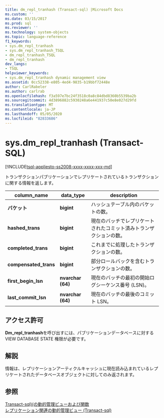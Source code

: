 ```yaml
---
title: dm_repl_tranhash (Transact-sql) |Microsoft Docs
ms.custom: ''
ms.date: 03/15/2017
ms.prod: sql
ms.reviewer: ''
ms.technology: system-objects
ms.topic: language-reference
f1_keywords:
- sys.dm_repl_tranhash
- sys.dm_repl_tranhash_TSQL
- dm_repl_tranhash_TSQL
- dm_repl_tranhash
dev_langs:
- TSQL
helpviewer_keywords:
- sys.dm_repl_tranhash dynamic management view
ms.assetid: 0cc52338-e805-4ed4-9835-b19bbf72448e
author: CarlRabeler
ms.author: carlrab
ms.openlocfilehash: f3a597e7bc24f3518c0a8c84dbd8360b5539ba2b
ms.sourcegitcommit: 4d3896882c5930248a6e441937c50e8e027d29fd
ms.translationtype: MT
ms.contentlocale: ja-JP
ms.lasthandoff: 05/05/2020
ms.locfileid: "82833686"
---
```

# <a name="sysdm_repl_tranhash-transact-sql"></a>sys.dm_repl_tranhash (Transact-SQL)
[!INCLUDE[tsql-appliesto-ss2008-xxxx-xxxx-xxx-md](../../includes/tsql-appliesto-ss2008-xxxx-xxxx-xxx-md.md)]

  トランザクションパブリケーションでレプリケートされているトランザクションに関する情報を返します。  
  
|column_name|data_type|description|  
|------------------|----------------|-----------------|  
|**バケット**|**bigint**|ハッシュテーブル内のバケットの数。|  
|**hashed_trans**|**bigint**|現在のバッチでレプリケートされたコミット済みトランザクションの数。|  
|**completed_trans**|**bigint**|これまでに処理したトランザクションの数。|  
|**compensated_trans**|**bigint**|部分ロールバックを含むトランザクションの数。|  
|**first_begin_lsn**|**nvarchar (64)**|現在のバッチの最初の開始ログシーケンス番号 (LSN)。|  
|**last_commit_lsn**|**nvarchar (64)**|現在のバッチの最後のコミット LSN。|  
  
## <a name="permissions"></a>アクセス許可  
 **Dm_repl_tranhash**を呼び出すには、パブリケーションデータベースに対する VIEW DATABASE STATE 権限が必要です。  
  
## <a name="remarks"></a>解説  
 情報は、レプリケーションアーティクルキャッシュに現在読み込まれているレプリケートされたデータベースオブジェクトに対してのみ返されます。  
  
## <a name="see-also"></a>参照  
 [Transact-sql&#41;&#40;の動的管理ビューおよび関数](~/relational-databases/system-dynamic-management-views/system-dynamic-management-views.md)   
 [レプリケーション関連の動的管理ビュー &#40;Transact-sql&#41;](../../relational-databases/system-dynamic-management-views/replication-related-dynamic-management-views-transact-sql.md)  
  
  
